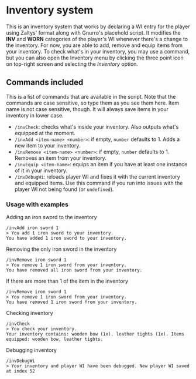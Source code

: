 # Inventory system
This is an inventory system that works by declaring a WI entry for the player using Zaltys' format along with Gnurro's placehold script. It modifies the **INV** and **WORN** categories of the player's WI whenever there's a change to the inventory. For now, you are able to add, remove and equip items from your inventory. To check what's in your inventory, you may use a command, but you can also open the Inventory menu by clicking the three point icon on top-right screen and selecting the _Inventory_ option.

## Commands included
This is a list of commands that are available in the script. Note that the commands are case sensitive, so type them as you see them here. Item name is not case sensitive, though. It will always save items in your inventory in lower case.

* `/invCheck`: checks what's inside your inventory. Also outputs what's equipped at the moment.
* `/invAdd <item-name> <number>`: if empty, `number` defaults to 1. Adds a new item to your inventory.
* `/invRemove <item-name> <number>`: if empty, `number` defaults to 1. Removes an item from your inventory.
* `/invEquip <item-name>`: equips an item if you have at least one instance of it in your inventory.
* `/invDebugWi`: reloads player WI and fixes it with the current inventory and equipped items. Use this command if you run into issues with the player WI not being found (or `undefined`).

### Usage with examples
Adding an iron sword to the inventory
```
/invAdd iron sword 1
> You add 1 iron sword to your inventory.
You have added 1 iron sword to your inventory.
```

Removing the only iron sword in the inventory
```
/invRemove iron sword 1
> You remove 1 iron sword from your inventory.
You have removed all iron sword from your inventory.
```

If there are more than 1 of the item in the inventory
```
/invRemove iron sword 1
> You remove 1 iron sword from your inventory.
You have removed 1 iron sword from your inventory.
```

Checking inventory
```
/invCheck
> You check your inventory.
Your inventory contains: wooden bow (1x), leather tights (1x). Items equipped: wooden bow, leather tights.
```

Debugging inventory
```
/invDebugWi
> Your inventory and player WI have been debugged. New player WI saved at index 52
```